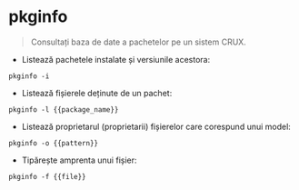 # pkginfo

> Consultați baza de date a pachetelor pe un sistem CRUX.

- Listează pachetele instalate și versiunile acestora:

`pkginfo -i`

- Listează fișierele deținute de un pachet:

`pkginfo -l {{package_name}}`

- Listează proprietarul (proprietarii) fișierelor care corespund unui model:

`pkginfo -o {{pattern}}`

- Tipărește amprenta unui fișier:

`pkginfo -f {{file}}`
